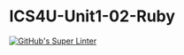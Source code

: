 # ICS4U-Unit1-02-Ruby
[![GitHub's Super Linter](https://github.com/cameron-teed/ICS4U-Unit1-02-Ruby/workflows/GitHub's%20Super%20Linter/badge.svg)](https://github.com/cameron-teed/ICS4U-Unit1-02-Ruby/actions)
